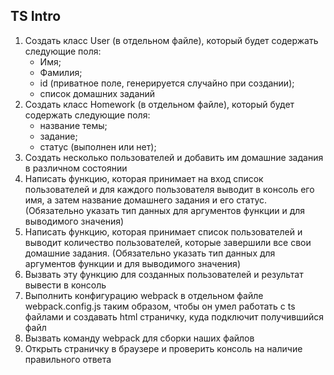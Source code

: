 ## TS Intro

1. Создать класс User (в отдельном файле), который будет содержать следующие поля:
    * Имя;
    * Фамилия;
    * id (приватное поле, генерируется случайно при создании);
    * список домашних заданий
2. Создать класс Homework (в отдельном файле), который будет содержать следующие поля:
    * название темы;
    * задание;
    * статус (выполнен или нет);
3. Создать несколько пользователей и добавить им домашние задания в различном состоянии
4. Написать функцию, которая принимает на вход список пользователей и для каждого пользователя выводит в консоль его имя, а затем название домашнего задания и его статус. (Обязательно указать тип данных для аргументов функции и для выводимого значения)
5. Написать функцию, которая принимает список пользователей и выводит количество пользователей, которые завершили все свои домашние задания. (Обязательно указать тип данных для аргументов функции и для выводимого значения)
6. Вызвать эту функцию для созданных пользователей и результат вывести в консоль
7. Выполнить конфигурацию webpack в отдельном файле webpack.config.js таким образом, чтобы он умел работать с ts файлами и создавать html страничку, куда подключит получившийся файл
8. Вызвать команду webpack для сборки наших файлов
9. Открыть страничку в браузере и проверить консоль на наличие правильного ответа